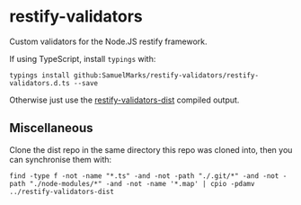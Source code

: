 restify-validators
==================

Custom validators for the Node.JS restify framework.

If using TypeScript, install `typings` with:

    typings install github:SamuelMarks/restify-validators/restify-validators.d.ts --save

Otherwise just use the [restify-validators-dist](https://github.com/SamuelMarks/restify-validators-dist) compiled output.

## Miscellaneous

Clone the dist repo in the same directory this repo was cloned into, then you can synchronise them with:

    find -type f -not -name "*.ts" -and -not -path "./.git/*" -and -not -path "./node-modules/*" -and -not -name '*.map' | cpio -pdamv ../restify-validators-dist
